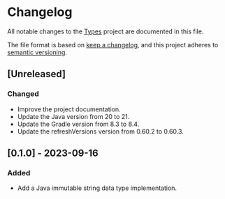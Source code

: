 # Changelog

All notable changes to the [Types](https://github.com/mauritssilvis/types) project are documented in this file.

The file format is based on [keep a changelog](https://keepachangelog.com/en/1.1.0/),
and this project adheres to [semantic versioning](https://semver.org/spec/v2.0.0.html).

## [Unreleased]

### Changed

- Improve the project documentation.
- Update the Java version from 20 to 21.
- Update the Gradle version from 8.3 to 8.4.
- Update the refreshVersions version from 0.60.2 to 0.60.3.

## [0.1.0] - 2023-09-16

### Added

- Add a Java immutable string data type implementation.
